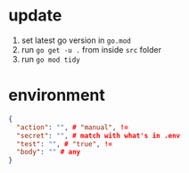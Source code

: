 # update
1. set latest go version in `go.mod`
2. run `go get -u .` from inside `src` folder
3. run `go mod tidy`

# environment
```json
{
  "action": "", # "manual", !=
  "secret": "", # match with what's in .env
  "test": "", # "true", !=
  "body": "" # any
}
```
